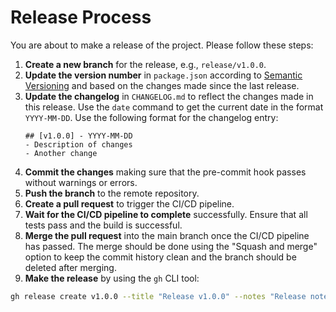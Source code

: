 # Release Process

You are about to make a release of the project. Please follow these steps:

1. **Create a new branch** for the release, e.g., `release/v1.0.0`.
2. **Update the version number** in `package.json` according to [Semantic Versioning](https://semver.org/) and based on the changes made since the last release.
3. **Update the changelog** in `CHANGELOG.md` to reflect the changes made in this release. Use the `date` command to get the current date in the format `YYYY-MM-DD`.
Use the following format for the changelog entry:
   ```
   ## [v1.0.0] - YYYY-MM-DD
   - Description of changes
   - Another change
   ```
4. **Commit the changes** making sure that the pre-commit hook passes without warnings or errors.
5. **Push the branch** to the remote repository.
6. **Create a pull request** to trigger the CI/CD pipeline.
7. **Wait for the CI/CD pipeline to complete** successfully. Ensure that all tests pass and the build is successful.
8. **Merge the pull request** into the main branch once the CI/CD pipeline has passed. The merge should be done using the "Squash and merge" option to keep the commit history clean and the branch should be deleted after merging.
9. **Make the release** by using the `gh` CLI tool:
  ```bash
  gh release create v1.0.0 --title "Release v1.0.0" --notes "Release notes for v1.0.0"
  ```
